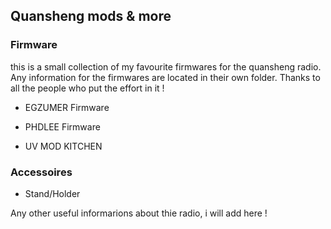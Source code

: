 <h2>Quansheng mods & more</h2>

<h3>Firmware</h3>
this is a small collection of my favourite firmwares for the quansheng radio.
Any information for the firmwares are located in their own folder. Thanks to all the people who put the effort in it !<br>



- EGZUMER Firmware

- PHDLEE Firmware

- UV MOD KITCHEN


<h3>Accessoires</h3>

- Stand/Holder

Any other useful informarions about thie radio, i will add here !
